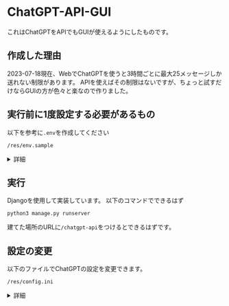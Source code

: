 # ChatGPT-API-GUI
これはChatGPTをAPIでもGUIが使えるようにしたものです。

## 作成した理由
2023-07-18現在、WebでChatGPTを使うと3時間ごとに最大25メッセージしか送れない制限があります。
APIを使えばその制限はないですが、ちょっと試すだけならGUIの方が色々と楽なので作りました。

## 実行前に1度設定する必要があるもの
以下を参考に`.env`を作成してください
```
/res/env.sample
```
<details><summary>詳細</summary><div>

`Organization ID`はOpenAIの`Organization settings`で確認してください
```
OPENAI_ORGANIZATION_3.5 = "ChatGPT3系を使いたいときの請求先のOrganization ID"
OPENAI_ORGANIZATION_4 = "ChatGPT4系を使いたいときの請求先のOrganization ID"
OPENAI_API_KEY = "APIキー"
```

</div></details>

## 実行
Djangoを使用して実装しています。
以下のコマンドでできるはず
```
python3 manage.py runserver
```

建てた場所のURLに`/chatgpt-api`をつけるとできるはずです。


## 設定の変更
以下のファイルでChatGPTの設定を変更できます。
```
/res/config.ini
```

<details><summary>詳細</summary><div>

基本は[API Reference](https://platform.openai.com/docs/api-reference/completions/create)に準拠しています。
`generate_num`は`API Reference`で言うところの`n`に該当します。(現在は1にのみ対応)
`model_name`は使いたい物をコメントアウトするか、`API Reference`を参照してください。
```
[log]
path = ./log/

[ChatGPT]
api_key_path = ./res/.env
temperature = 1
to_p = 1
generate_num = 1
stream = true
max_tokens = 512
presence_penalty = 0
frequency_penalty = 0
; model_name = gpt-3.5-turbo
model_name = gpt-3.5-turbo-16k-0613
; model_name = gpt-4-0314
; model_name = gpt-4-0613
```

</div></details>

<!-- フロントエンド初心者なのでご容赦ください(>_<) -->